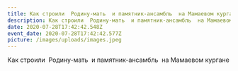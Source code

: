 ```yaml
---
title: Как строили  Родину-мать  и памятник-ансамбль  на Мамаевом кургане
description: Как строили  Родину-мать  и памятник-ансамбль  на Мамаевом кургане
date: 2020-07-28T17:42:42.548Z
event_date: 2020-07-28T17:42:42.577Z
picture: /images/uploads/images.jpeg
---
```

Как строили  Родину-мать  и памятник-ансамбль  на Мамаевом кургане